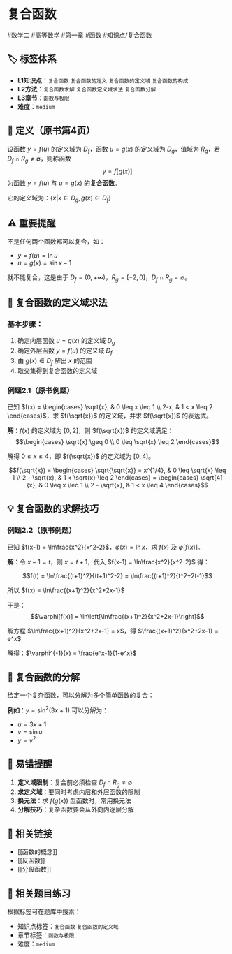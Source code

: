 # 复合函数

#数学二 #高等数学 #第一章 #函数 #知识点/复合函数

## 🏷️ 标签体系
- **L1知识点**：`复合函数` `复合函数的定义` `复合函数的定义域` `复合函数的构成`
- **L2方法**：`复合函数求解` `复合函数定义域求法` `复合函数分解`
- **L3章节**：`函数与极限`
- **难度**：`medium`

## 📖 定义（原书第4页）

设函数 $y = f(u)$ 的定义域为 $D_f$，函数 $u = g(x)$ 的定义域为 $D_g$，值域为 $R_g$，若 $D_f \cap R_g \neq \emptyset$，则称函数 
$$y = f[g(x)]$$
为函数 $y = f(u)$ 与 $u = g(x)$ 的**复合函数**。

它的定义域为：$\{x | x \in D_g, g(x) \in D_f\}$

## ⚠️ 重要提醒

不是任何两个函数都可以复合，如：
- $y = f(u) = \ln u$
- $u = g(x) = \sin x - 1$

就不能复合，这是由于 $D_f = (0, +\infty)$，$R_g = [-2, 0]$，$D_f \cap R_g = \emptyset$。

## 📐 复合函数的定义域求法

### 基本步骤：
1. 确定内层函数 $u = g(x)$ 的定义域 $D_g$
2. 确定外层函数 $y = f(u)$ 的定义域 $D_f$
3. 由 $g(x) \in D_f$ 解出 $x$ 的范围
4. 取交集得到复合函数的定义域

### 例题2.1（原书例题）
已知 $f(x) = \begin{cases}
\sqrt{x}, & 0 \leq x \leq 1 \\
2-x, & 1 < x \leq 2
\end{cases}$，求 $f(\sqrt{x})$ 的定义域，并求 $f(\sqrt{x})$ 的表达式。

**解**：$f(x)$ 的定义域为 $[0, 2]$，则 $f(\sqrt{x})$ 的定义域满足：
$$\begin{cases}
\sqrt{x} \geq 0 \\
0 \leq \sqrt{x} \leq 2
\end{cases}$$

解得 $0 \leq x \leq 4$，即 $f(\sqrt{x})$ 的定义域为 $[0, 4]$。

$$f(\sqrt{x}) = \begin{cases}
\sqrt{\sqrt{x}} = x^{1/4}, & 0 \leq \sqrt{x} \leq 1 \\
2 - \sqrt{x}, & 1 < \sqrt{x} \leq 2
\end{cases} = \begin{cases}
\sqrt[4]{x}, & 0 \leq x \leq 1 \\
2 - \sqrt{x}, & 1 < x \leq 4
\end{cases}$$

## 💡 复合函数的求解技巧

### 例题2.2（原书例题）
已知 $f(x-1) = \ln\frac{x^2}{x^2-2}$，$\varphi(x) = \ln x$，求 $f(x)$ 及 $\varphi[f(x)]$。

**解**：令 $x-1 = t$，则 $x = t+1$，代入 $f(x-1) = \ln\frac{x^2}{x^2-2}$ 得：

$$f(t) = \ln\frac{(t+1)^2}{(t+1)^2-2} = \ln\frac{(t+1)^2}{t^2+2t-1}$$

所以 $f(x) = \ln\frac{(x+1)^2}{x^2+2x-1}$

于是：
$$\varphi[f(x)] = \ln\left[\ln\frac{(x+1)^2}{x^2+2x-1}\right]$$

解方程 $\ln\frac{(x+1)^2}{x^2+2x-1} = x$，得 $\frac{(x+1)^2}{x^2+2x-1} = e^x$

解得：$\varphi^{-1}(x) = \frac{e^x-1}{1-e^x}$

## 🔑 复合函数的分解

给定一个复杂函数，可以分解为多个简单函数的复合：

**例如**：$y = \sin^2(3x+1)$ 可以分解为：
- $u = 3x + 1$
- $v = \sin u$  
- $y = v^2$

## 🎯 易错提醒

1. **定义域限制**：复合前必须检查 $D_f \cap R_g \neq \emptyset$
2. **求定义域**：要同时考虑内层和外层函数的限制
3. **换元法**：求 $f(g(x))$ 型函数时，常用换元法
4. **分解技巧**：复杂函数要会从外向内逐层分解

## 🔗 相关链接
- [[函数的概念]]
- [[反函数]]
- [[分段函数]]

## 🔗 相关题目练习
根据标签可在题库中搜索：
- 知识点标签：`复合函数` `复合函数的定义域`
- 章节标签：`函数与极限`
- 难度：`medium`